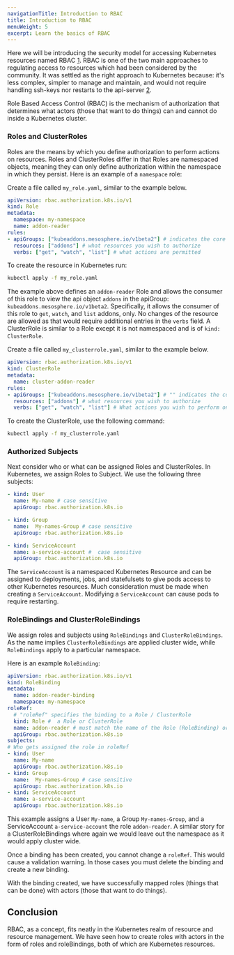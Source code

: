 ```yaml
---
navigationTitle: Introduction to RBAC
title: Introduction to RBAC
menuWeight: 5
excerpt: Learn the basics of RBAC
---
```


<!-- markdownlint-disable MD004 MD007 MD025 MD030 -->

Here we will be introducing the security model for accessing Kubernetes resources named RBAC [1][1].
RBAC is one of the two main approaches to regulating access to resources which had been considered by the community.
It was settled as the right approach to Kubernetes because: it's less complex, simpler to manage and maintain, and would not require handling ssh-keys nor restarts to the api-server [2][2].

Role Based Access Control (RBAC) is the mechanism of authorization that determines what actors (those that want to do things) can and cannot do inside a Kubernetes cluster.

### Roles and ClusterRoles

Roles are the means by which you define authorization to perform actions on resources.
Roles and ClusterRoles differ in that Roles are namespaced objects, meaning they can only define authorization within the namespace in which they persist.
Here is an example of a `namespace` role:

Create a file called `my_role.yaml`, similar to the example below.

```yaml
apiVersion: rbac.authorization.k8s.io/v1
kind: Role
metadata:
  namespace: my-namespace
  name: addon-reader
rules:
- apiGroups: ["kubeaddons.mesosphere.io/v1beta2"] # indicates the core API group
  resources: ["addons"] # what resources you wish to authorize
  verbs: ["get", "watch", "list"] # what actions are permitted
```

To create the resource in Kubernetes run:

```bash
kubectl apply -f my_role.yaml
```

The example above defines an `addon-reader` Role and allows the consumer of this role to view the api object `addons` in the apiGroup: `kubeaddons.mesosphere.io/v1beta2`.
Specifically, it allows the consumer of this role to `get`, `watch`, and `list` addons, only.
No changes of the resource are allowed as that would require additional entries in the `verbs` field.
A ClusterRole is similar to a Role except it is not namespaced and is of `kind: ClusterRole`.

Create a file called `my_clusterrole.yaml`, similar to the example below.

```yaml
apiVersion: rbac.authorization.k8s.io/v1
kind: ClusterRole
metadata:
  name: cluster-addon-reader
rules:
- apiGroups: ["kubeaddons.mesosphere.io/v1beta2"] # "" indicates the core API group
  resources: ["addons"] # what resources you wish to authorize
  verbs: ["get", "watch", "list"] # What actions you wish to perform on them
```

To create the ClusterRole, use the following command:

```bash
kubectl apply -f my_clusterrole.yaml
```

### Authorized Subjects

Next consider who or what can be assigned Roles and ClusterRoles.
In Kubernetes, we assign Roles to Subject.
We use the following three subjects:

```yaml
- kind: User
  name: My-name # case sensitive
  apiGroup: rbac.authorization.k8s.io

- kind: Group
  name:  My-names-Group # case sensitive
  apiGroup: rbac.authorization.k8s.io

- kind: ServiceAccount
  name: a-service-account #  case sensitive
  apiGroup: rbac.authorization.k8s.io
```

The `ServiceAccount` is a namespaced Kubernetes Resource and can be assigned to deployments, jobs, and statefulsets to give pods access to other Kubernetes resources.
Much consideration must be made when creating a `ServiceAccount`.  Modifying a `ServiceAccount` can cause pods to require restarting.

### RoleBindings and ClusterRoleBindings

We assign roles and subjects using `RoleBindings` and `ClusterRoleBindings`.
As the name implies `ClusterRoleBindings` are applied cluster wide, while `RoleBindings` apply to a particular namespace.

Here is an example `RoleBinding`:

```yaml
apiVersion: rbac.authorization.k8s.io/v1
kind: RoleBinding
metadata:
  name: addon-reader-binding
  namespace: my-namespace
roleRef:
  # "roleRef" specifies the binding to a Role / ClusterRole
  kind: Role #  a Role or ClusterRole
  name: addon-reader # must match the name of the Role (RoleBinding) or ClusterRole (ClusterRoleBinding) this binds to
  apiGroup: rbac.authorization.k8s.io
subjects:
# Who gets assigned the role in roleRef
- kind: User
  name: My-name
  apiGroup: rbac.authorization.k8s.io
- kind: Group
  name:  My-names-Group # case sensitive
  apiGroup: rbac.authorization.k8s.io
- kind: ServiceAccount
  name: a-service-account
  apiGroup: rbac.authorization.k8s.io
```

This example assigns a User `My-name`, a Group `My-names-Group`, and a ServiceAccount `a-service-account` the role `addon-reader`.
A similar story for a ClusterRoleBindings where again we would leave out the namespace as it would apply cluster wide.

Once a binding has been created, you cannot change a `roleRef`. This would cause a validation warning.
In those cases you must delete the binding and create a new binding.

With the binding created, we have successfully mapped roles (things that can be done) with actors (those that want to do things).

## Conclusion

RBAC, as a concept, fits neatly in the Kubernetes realm of resource and resource management.
We have seen how to create roles with actors in the form of roles and roleBindings, both of which are Kubernetes resources.

[1]: https://kubernetes.io/docs/reference/access-authn-authz/rbac/
[2]: https://kubernetes.io/blog/2017/04/rbac-support-in-kubernetes/
